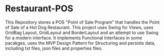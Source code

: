 # Restaurant-POS
This Repository stores a POS "Point of Sale Program" that handles the Point of Sale of a Hot Dog Restaurant. This project uses Swing for Views, uses GridBag Layout, GridLayout and BorderLayout and an attempt to use Swing for a modern interface. It implements Functional Interfaces in some pacakges, uses the MVP Design Pattern for Structuring and persists data, including txt files, json files and properties files.
